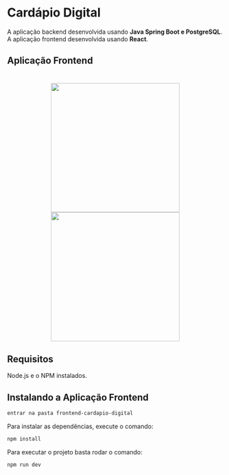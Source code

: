 # Cardápio Digital

A aplicação backend desenvolvida usando **Java Spring Boot e PostgreSQL**.
A aplicação frontend desenvolvida usando **React**.


## Aplicação Frontend

<h1 align="center">
    <img src="./public/home.png" width="300"/>
    <img src="./public/modal.png" width="300"/>
</h1>

## Requisitos

Node.js e o NPM instalados.

## Instalando a Aplicação Frontend

```bash
entrar na pasta frontend-cardapio-digital
```

Para instalar as dependências, execute o comando:

```bash
npm install
```

Para executar o projeto basta rodar o comando:

```bash
npm run dev
```

